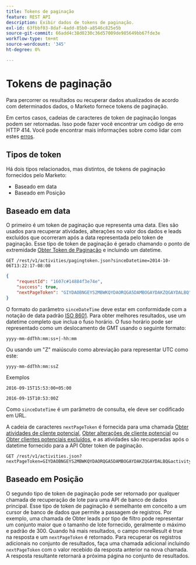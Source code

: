 ```yaml
---
title: Tokens de paginação
feature: REST API
description: Exibir dados de tokens de paginação.
exl-id: 63fbbf03-8daf-4add-85b0-a8546c825e5b
source-git-commit: 66add4c38d0230c36d57009de985649bb67fde3e
workflow-type: tm+mt
source-wordcount: '345'
ht-degree: 0%

---
```


# Tokens de paginação

Para percorrer os resultados ou recuperar dados atualizados de acordo com determinados dados, o Marketo fornece tokens de paginação.

Em certos casos, cadeias de caracteres de token de paginação longas podem ser retornadas. Isso pode fazer você encontrar um código de erro HTTP 414. Você pode encontrar mais informações sobre como lidar com estes [erros](error-codes.md).

## Tipos de token

Há dois tipos relacionados, mas distintos, de tokens de paginação fornecidos pelo Marketo:

- Baseado em data
- Baseado em Posição

## Baseado em data

O primeiro é um token de paginação que representa uma data. Eles são usados para recuperar atividades, alterações no valor dos dados e leads excluídos que ocorreram após a data representada pelo token de paginação. Esse tipo de token de paginação é gerado chamando o ponto de extremidade [Obter Token de Paginação](https://developer.adobe.com/marketo-apis/api/mapi/#tag/Activities/operation/getActivitiesPagingTokenUsingGET) e incluindo um datetime.

```
GET /rest/v1/activities/pagingtoken.json?sinceDatetime=2014-10-06T13:22:17-08:00
```

```json
{
    "requestId": "1607c#14884f3e74e",
    "success": true,
    "nextPageToken": "GIYDAOBNGEYS2MBWKQYDAORQGA5DAMBOGAYDAKZQGAYDALBQ"
}
```

O formato do parâmetro `sinceDateTime` deve estar em conformidade com a notação de data padrão [ISO 8601](https://en.wikipedia.org/wiki/ISO_8601). Para obter melhores resultados, use um datetime completo que inclua o fuso horário. O fuso horário pode ser representado como um deslocamento de GMT usando o seguinte formato:

`yyyy-mm-ddThh:mm:ss+|-hh:mm`

Ou usando um &quot;Z&quot; maiúsculo como abreviação para representar UTC como este:

`yyyy-mm-ddThh:mm:ssZ`

Exemplos

`2016-09-15T15:53:00+05:00`

`2016-09-15T10:53:00Z`

Como `sinceDateTime` é um parâmetro de consulta, ele deve ser codificado em URL.

A cadeia de caracteres `nextPageToken` é fornecida para uma chamada [Obter atividades de cliente potencial](https://developer.adobe.com/marketo-apis/api/mapi/#tag/Activities/operation/getLeadActivitiesUsingGET), [Obter alterações de cliente potencial](https://developer.adobe.com/marketo-apis/api/mapi/#tag/Activities/operation/getLeadChangesUsingGET) ou [Obter clientes potenciais excluídos](https://developer.adobe.com/marketo-apis/api/mapi/#tag/Activities/operation/getDeletedLeadsUsingGET), e as atividades são recuperadas após o datetime fornecido para a API Obter token de paginação.

```
GET /rest/v1/activities.json?nextPageToken=GIYDAOBNGEYS2MBWKQYDAORQGA5DAMBOGAYDAKZQGAYDALBQ&activityTypeIds=1&activityTypeIds=12
```

## Baseado em Posição

O segundo tipo de token de paginação pode ser retornado por qualquer chamada de recuperação de lote para uma API de banco de dados principal. Esse tipo de token de paginação é semelhante em conceito a um cursor de banco de dados que permite a passagem de registros. Por exemplo, uma chamada de Obter leads por tipo de filtro pode representar um conjunto maior que o tamanho de lote fornecido, geralmente o máximo e padrão de 300. Quando há mais resultados, o campo moreResult é true na resposta e um `nextPageToken` é retornado. Para recuperar os registros adicionais no conjunto de resultados, faça uma chamada adicional incluindo `nextPageToken` com o valor recebido da resposta anterior na nova chamada. A resposta resultante retornará a próxima página no conjunto de resultados.
